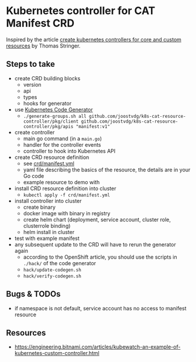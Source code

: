 # Kubernetes controller for CAT Manifest CRD

Inspired by the article [create kubernetes controllers for core and custom resources](https://medium.com/@trstringer/create-kubernetes-controllers-for-core-and-custom-resources-62fc35ad64a3) 
by Thomas Stringer.

## Steps to take

* create CRD building blocks
    * version
    * api
    * types
    * hooks for generator
* use [Kubernetes Code Generator](https://github.com/kubernetes/code-generator)
    * `./generate-groups.sh all github.com/joostvdg/k8s-cat-resource-controller/pkg/client github.com/joostvdg/k8s-cat-resource-controller/pkg/apis "manifest:v1"`
* create controller
    * main go command (in a `main.go`)
    * handler for the controller events
    * controller to hook into Kubernetes API
* create CRD resource definition
    * see [crd/manifest.yml](crd/manifest.yml)
    * yaml file describing the basics of the resource, the details are in your Go code
    * example resource to demo with
* install CRD resource definition into cluster
    * `kubectl apply -f crd/manifest.yml`
* install controller into cluster
    * create binary
    * docker image with binary in registry
    * create helm chart (deployment, service account, cluster role, clusterrole binding)
    * helm install in cluster
* test with example manifest
* any subsequent update to the CRD will have to rerun the generator again
    * according to the OpenShift article, you should use the scripts in `./hack/` of the code generator
    * `hack/update-codegen.sh`
    * `hack/verify-codegen.sh`

## Bugs & TODOs

* if namespace is not default, service account has no access to manifest resource

## Resources

* https://engineering.bitnami.com/articles/kubewatch-an-example-of-kubernetes-custom-controller.html
